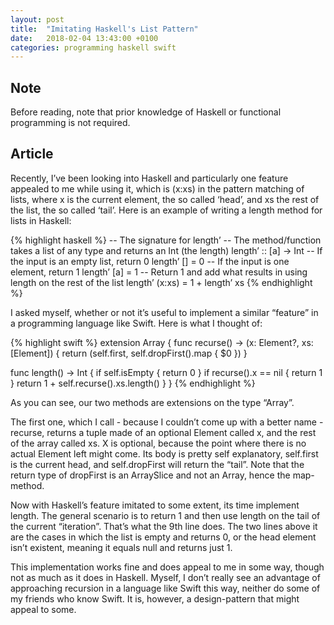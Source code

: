 ```yaml
---
layout: post
title:  "Imitating Haskell's List Pattern"
date:   2018-02-04 13:43:00 +0100
categories: programming haskell swift
---
```

## Note
Before reading, note that prior knowledge of Haskell or functional programming is not required. 

## Article
Recently, I’ve been looking into Haskell and particularly one feature appealed to me while using it, which is (x:xs) in the pattern matching of lists, where x is the current element, the so called ‘head’, and xs the rest of the list, the so called ‘tail’. Here is an example of writing a length method for lists in Haskell:

{% highlight haskell %}
-- The signature for length’
-- The method/function takes a list of any type and returns an Int (the length)
length’ :: [a] -> Int
-- If the input is an empty list, return 0
length’ [] = 0
-- If the input is one element, return 1
length’ [a] = 1
-- Return 1 and add what results in using length on the rest of the list
length’ (x:xs) = 1 + length’ xs
{% endhighlight %}

I asked myself, whether or not it’s useful to implement a similar “feature” in a programming language like Swift.
Here is what I thought of:

{% highlight swift %}
extension Array {
  func recurse() -> (x: Element?, xs: [Element]) {
    return (self.first, self.dropFirst().map { $0 })
  }

  func length() -> Int {
    if self.isEmpty { return 0 }
    if recurse().x == nil { return 1 }
    return 1 + self.recurse().xs.length()
  }
}
{% endhighlight %}

As you can see, our two methods are extensions on the type “Array”.

The first one, which I call - because I couldn’t come up with a better name - recurse, returns a tuple made of an optional Element called x, and the rest of the array called xs. X is optional, because the point where there is no actual Element left might come. Its body is pretty self explanatory, self.first is the current head, and self.dropFirst will return the “tail”. Note that the return type of dropFirst is an ArraySlice and not an Array, hence the map-method.

Now with Haskell’s feature imitated to some extent, its time implement length. The general scenario is to return 1 and then use length on the tail of the current “iteration”. That’s what the 9th line does. The two lines above it are the cases in which the list is empty and returns 0, or the head element isn’t existent, meaning it equals null and returns just 1.


This implementation works fine and does appeal to me in some way, though not as much as it does in Haskell. Myself, I don’t really see an advantage of approaching recursion in a language like Swift this way, neither do some of my friends who know Swift. It is, however, a design-pattern that might appeal to some.
